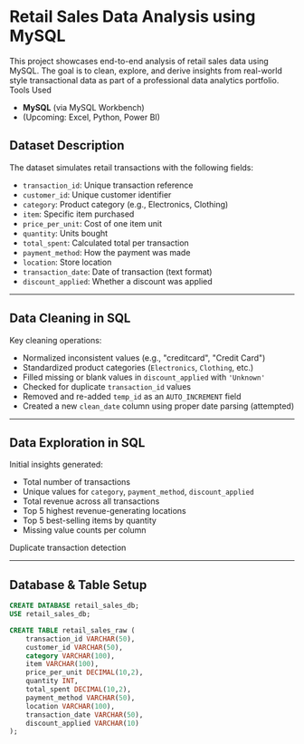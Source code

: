 #  Retail Sales Data Analysis using MySQL

This project showcases end-to-end analysis of  retail sales data using MySQL. The goal is to clean, explore, and derive insights from real-world style transactional data as part of a professional data analytics portfolio.
 Tools Used

- **MySQL** (via MySQL Workbench)
- (Upcoming: Excel, Python, Power BI)

##  Dataset Description

The dataset simulates retail transactions with the following fields:

- `transaction_id`: Unique transaction reference
- `customer_id`: Unique customer identifier
- `category`: Product category (e.g., Electronics, Clothing)
- `item`: Specific item purchased
- `price_per_unit`: Cost of one item unit
- `quantity`: Units bought
- `total_spent`: Calculated total per transaction
- `payment_method`: How the payment was made
- `location`: Store location
- `transaction_date`: Date of transaction (text format)
- `discount_applied`: Whether a discount was applied

---

##  Data Cleaning in SQL

Key cleaning operations:

- Normalized inconsistent values (e.g., "creditcard", "Credit Card")
- Standardized product categories (`Electronics`, `Clothing`, etc.)
- Filled missing or blank values in `discount_applied` with `'Unknown'`
- Checked for duplicate `transaction_id` values
- Removed and re-added `temp_id` as an `AUTO_INCREMENT` field
- Created a new `clean_date` column using proper date parsing (attempted)

---

##  Data Exploration in SQL

Initial insights generated:

-  Total number of transactions
-  Unique values for `category`, `payment_method`, `discount_applied`
-  Total revenue across all transactions
-  Top 5 highest revenue-generating locations
-  Top 5 best-selling items by quantity
-  Missing value counts per column

 Duplicate transaction detection

---

##  Database & Table Setup

```sql
CREATE DATABASE retail_sales_db;
USE retail_sales_db;

CREATE TABLE retail_sales_raw (
    transaction_id VARCHAR(50),
    customer_id VARCHAR(50),
    category VARCHAR(100),
    item VARCHAR(100),
    price_per_unit DECIMAL(10,2),
    quantity INT,
    total_spent DECIMAL(10,2),
    payment_method VARCHAR(50),
    location VARCHAR(100),
    transaction_date VARCHAR(50),
    discount_applied VARCHAR(10)
);

